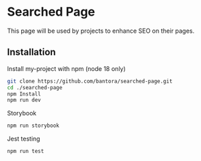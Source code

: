 
# Searched Page

This page will be used by projects to enhance SEO on their pages.




## Installation

Install my-project with npm (node 18 only)

```bash
git clone https://github.com/bantora/searched-page.git
cd ./searched-page
npm Install
npm run dev 
```
Storybook
```bash
npm run storybook
```
Jest testing
```bash
npm run test
```